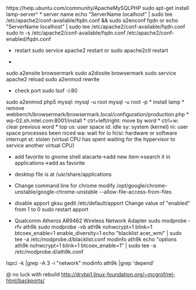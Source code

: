 <lamp>
https://help.ubuntu.com/community/ApacheMySQLPHP
sudo apt-get install lamp-server^
</lamp>

<apache>
* server name
echo "ServerName localhost" | sudo tee /etc/apache2/conf-available/fqdn.conf && sudo a2enconf fqdn
or
echo "ServerName localhost" | sudo tee /etc/apache2/conf-available/fqdn.conf
sudo ln -s /etc/apache2/conf-available/fqdn.conf /etc/apache2/conf-enabled/fqdn.conf

* restart
sudo service apache2 restart
or
sudo apache2ctl restart

*
sudo a2ensite browsermark
sudo a2dissite browsermark
sudo service apache2 reload
sudo a2enmod rewrite

* check port
sudo lsof -i:80

</apache>

<php5>
sudo a2enmod php5

</php5>

<mysql>
mysql:
mysql -u root
mysql -u root -p
</mysql>

<browsermark>
* install lamp
* remove webbench/browsermark/browsermark.local/configuration/production.php
* wp-02.sh.intel.com:8001/install
</browsermark>

<zsh>
* ctrl+left/right: move by word
* ctrl+w: clear previous word
</zsh>

<xp>
* top
us: user space
id: idle
sy: system (kernel)
ni: user space processes been niced
wa: wait for io
hi/si: hardware or software interrupt
st: stolen (virtual CPU has spent waiting for the hypervisor to service another virtual CPU)

* add favorite to gnome shell
alacarte->add new item->search it in applications->add as favorite

* desktop file is at /usr/share/applications
* Change command line for chrome
modify /opt/google/chrome-unstable/google-chrome-unstable
--allow-file-access-from-files

* disable apport
gksu gedit /etc/default/apport
Change value of "enabled" from 1 to 0
sudo restart apport

* Qualcomm Atheros AR9462 Wireless Network Adapter
sudo modprobe -rfv ath9k
sudo modprobe -vb ath9k nohwcrypt=1 blink=1 btcoex_enable=1 enable_diversity=1
echo "blacklist acer_wmi" | sudo tee -a /etc/modprobe.d/blacklist.conf
modinfo ath9k
echo "options ath9k nohwcrypt=1 blink=1 btcoex_enable=1" | sudo tee -a /etc/modprobe.d/ath9k.conf

lspci -k |grep -A 3 -i "network"
modinfo ath9k |grep 'depend'

@ no luck with rebuild http://drvbp1.linux-foundation.org/~mcgrof/rel-html/backports/


</xp>